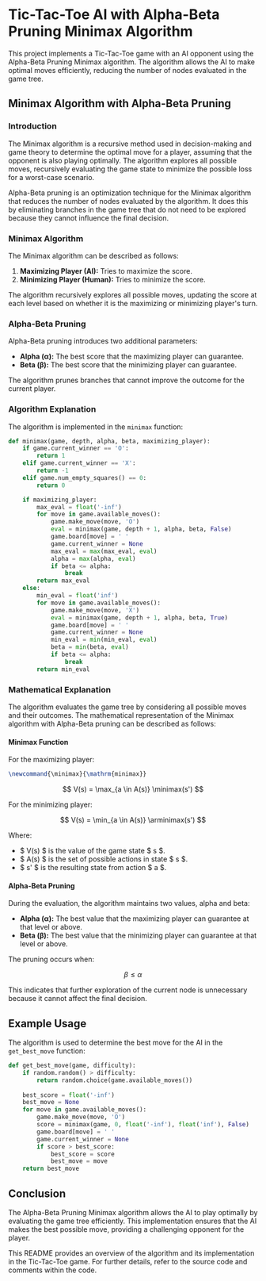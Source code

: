 # Tic-Tac-Toe AI with Alpha-Beta Pruning Minimax Algorithm

This project implements a Tic-Tac-Toe game with an AI opponent using the Alpha-Beta Pruning Minimax algorithm. The algorithm allows the AI to make optimal moves efficiently, reducing the number of nodes evaluated in the game tree.

## Minimax Algorithm with Alpha-Beta Pruning

### Introduction

The Minimax algorithm is a recursive method used in decision-making and game theory to determine the optimal move for a player, assuming that the opponent is also playing optimally. The algorithm explores all possible moves, recursively evaluating the game state to minimize the possible loss for a worst-case scenario.

Alpha-Beta pruning is an optimization technique for the Minimax algorithm that reduces the number of nodes evaluated by the algorithm. It does this by eliminating branches in the game tree that do not need to be explored because they cannot influence the final decision.

### Minimax Algorithm

The Minimax algorithm can be described as follows:

1. **Maximizing Player (AI):** Tries to maximize the score.
2. **Minimizing Player (Human):** Tries to minimize the score.

The algorithm recursively explores all possible moves, updating the score at each level based on whether it is the maximizing or minimizing player's turn.

### Alpha-Beta Pruning

Alpha-Beta pruning introduces two additional parameters:

- **Alpha (α):** The best score that the maximizing player can guarantee.
- **Beta (β):** The best score that the minimizing player can guarantee.

The algorithm prunes branches that cannot improve the outcome for the current player.

### Algorithm Explanation

The algorithm is implemented in the `minimax` function:

```python
def minimax(game, depth, alpha, beta, maximizing_player):
    if game.current_winner == 'O':
        return 1
    elif game.current_winner == 'X':
        return -1
    elif game.num_empty_squares() == 0:
        return 0

    if maximizing_player:
        max_eval = float('-inf')
        for move in game.available_moves():
            game.make_move(move, 'O')
            eval = minimax(game, depth + 1, alpha, beta, False)
            game.board[move] = ' '
            game.current_winner = None
            max_eval = max(max_eval, eval)
            alpha = max(alpha, eval)
            if beta <= alpha:
                break
        return max_eval
    else:
        min_eval = float('inf')
        for move in game.available_moves():
            game.make_move(move, 'X')
            eval = minimax(game, depth + 1, alpha, beta, True)
            game.board[move] = ' '
            game.current_winner = None
            min_eval = min(min_eval, eval)
            beta = min(beta, eval)
            if beta <= alpha:
                break
        return min_eval
```



### Mathematical Explanation

The algorithm evaluates the game tree by considering all possible moves and their outcomes. The mathematical representation of the Minimax algorithm with Alpha-Beta pruning can be described as follows:

#### Minimax Function

For the maximizing player:

```latex
\newcommand{\minimax}{\mathrm{minimax}}
```

$$ V(s) = \max_{a \in A(s)} \minimax(s') $$

For the minimizing player:

$$ V(s) = \min_{a \in A(s)} \arminimax(s') $$

Where:
- $ V(s) $ is the value of the game state $ s $.
- $ A(s) $ is the set of possible actions in state $ s $.
- $ s' $ is the resulting state from action $ a $.

#### Alpha-Beta Pruning

During the evaluation, the algorithm maintains two values, alpha and beta:

- **Alpha (α):** The best value that the maximizing player can guarantee at that level or above.
- **Beta (β):** The best value that the minimizing player can guarantee at that level or above.

The pruning occurs when:

$$ \beta \leq \alpha $$

This indicates that further exploration of the current node is unnecessary because it cannot affect the final decision.

## Example Usage

The algorithm is used to determine the best move for the AI in the `get_best_move` function:


```python
def get_best_move(game, difficulty):
    if random.random() > difficulty:
        return random.choice(game.available_moves())
    
    best_score = float('-inf')
    best_move = None
    for move in game.available_moves():
        game.make_move(move, 'O')
        score = minimax(game, 0, float('-inf'), float('inf'), False)
        game.board[move] = ' '
        game.current_winner = None
        if score > best_score:
            best_score = score
            best_move = move
    return best_move
```


## Conclusion

The Alpha-Beta Pruning Minimax algorithm allows the AI to play optimally by evaluating the game tree efficiently. This implementation ensures that the AI makes the best possible move, providing a challenging opponent for the player.

This README provides an overview of the algorithm and its implementation in the Tic-Tac-Toe game. For further details, refer to the source code and comments within the code.
